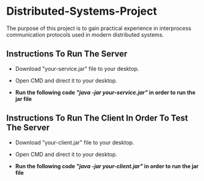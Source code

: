 # Distributed-Systems-Project
The purpose of this project is to gain practical experience in interprocess communication protocols used in modern distributed systems.

## Instructions To Run The Server

* Download "your-service.jar" file to your desktop.
* Open CMD and direct it to your desktop.

* **Run the following code _"java -jar your-service.jar"_ in order to run the jar file**

## Instructions To Run The Client In Order To Test The Server

* Download "your-client.jar" file to your desktop.
* Open CMD and direct it to your desktop.

* **Run the following code _"java -jar your-client.jar"_ in order to run the jar file**
